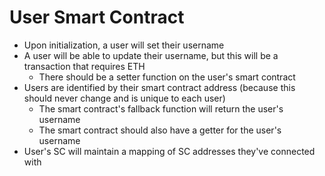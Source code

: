 # User Smart Contract

- Upon initialization, a user will set their username
- A user will be able to update their username, but this will be a transaction that requires ETH
    - There should be a setter function on the user's smart contract
- Users are identified by their smart contract address (because this should never change and is unique to each user)
    - The smart contract's fallback function will return the user's username
    - The smart contract should also have a getter for the user's username
- User's SC will maintain a mapping of SC addresses they've connected with
